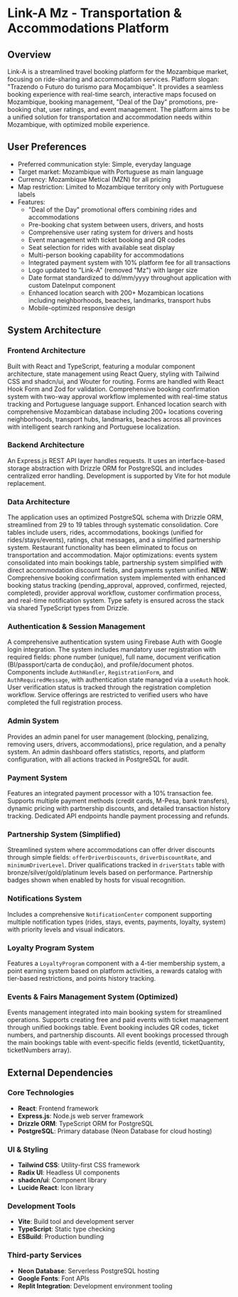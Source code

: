 # Link-A Mz - Transportation & Accommodations Platform

## Overview
Link-A is a streamlined travel booking platform for the Mozambique market, focusing on ride-sharing and accommodation services. Platform slogan: "Trazendo o Futuro do turismo para Moçambique". It provides a seamless booking experience with real-time search, interactive maps focused on Mozambique, booking management, "Deal of the Day" promotions, pre-booking chat, user ratings, and event management. The platform aims to be a unified solution for transportation and accommodation needs within Mozambique, with optimized mobile experience.

## User Preferences
- Preferred communication style: Simple, everyday language
- Target market: Mozambique with Portuguese as main language
- Currency: Mozambique Metical (MZN) for all pricing
- Map restriction: Limited to Mozambique territory only with Portuguese labels
- Features: 
  - "Deal of the Day" promotional offers combining rides and accommodations
  - Pre-booking chat system between users, drivers, and hosts
  - Comprehensive user rating system for drivers and hosts
  - Event management with ticket booking and QR codes
  - Seat selection for rides with available seat display
  - Multi-person booking capability for accommodations
  - Integrated payment system with 10% platform fee for all transactions
  - Logo updated to "Link-A" (removed "Mz") with larger size
  - Date format standardized to dd/mm/yyyy throughout application with custom DateInput component
  - Enhanced location search with 200+ Mozambican locations including neighborhoods, beaches, landmarks, transport hubs
  - Mobile-optimized responsive design

## System Architecture

### Frontend Architecture
Built with React and TypeScript, featuring a modular component architecture, state management using React Query, styling with Tailwind CSS and shadcn/ui, and Wouter for routing. Forms are handled with React Hook Form and Zod for validation. Comprehensive booking confirmation system with two-way approval workflow implemented with real-time status tracking and Portuguese language support. Enhanced location search with comprehensive Mozambican database including 200+ locations covering neighborhoods, transport hubs, landmarks, beaches across all provinces with intelligent search ranking and Portuguese localization.

### Backend Architecture
An Express.js REST API layer handles requests. It uses an interface-based storage abstraction with Drizzle ORM for PostgreSQL and includes centralized error handling. Development is supported by Vite for hot module replacement.

### Data Architecture
The application uses an optimized PostgreSQL schema with Drizzle ORM, streamlined from 29 to 19 tables through systematic consolidation. Core tables include users, rides, accommodations, bookings (unified for rides/stays/events), ratings, chat messages, and a simplified partnership system. Restaurant functionality has been eliminated to focus on transportation and accommodation. Major optimizations: events system consolidated into main bookings table, partnership system simplified with direct accommodation discount fields, and payments system unified. **NEW**: Comprehensive booking confirmation system implemented with enhanced booking status tracking (pending_approval, approved, confirmed, rejected, completed), provider approval workflow, customer confirmation process, and real-time notification system. Type safety is ensured across the stack via shared TypeScript types from Drizzle.

### Authentication & Session Management
A comprehensive authentication system using Firebase Auth with Google login integration. The system includes mandatory user registration with required fields: phone number (unique), full name, document verification (BI/passport/carta de condução), and profile/document photos. Components include `AuthHandler`, `RegistrationForm`, and `AuthRequiredMessage`, with authentication state managed via a `useAuth` hook. User verification status is tracked through the registration completion workflow. Service offerings are restricted to verified users who have completed the full registration process.

### Admin System
Provides an admin panel for user management (blocking, penalizing, removing users, drivers, accommodations), price regulation, and a penalty system. An admin dashboard offers statistics, reports, and platform configuration, with all actions tracked in PostgreSQL for audit.

### Payment System
Features an integrated payment processor with a 10% transaction fee. Supports multiple payment methods (credit cards, M-Pesa, bank transfers), dynamic pricing with partnership discounts, and detailed transaction history tracking. Dedicated API endpoints handle payment processing and refunds.

### Partnership System (Simplified)
Streamlined system where accommodations can offer driver discounts through simple fields: `offerDriverDiscounts`, `driverDiscountRate`, and `minimumDriverLevel`. Driver qualifications tracked in `driverStats` table with bronze/silver/gold/platinum levels based on performance. Partnership badges shown when enabled by hosts for visual recognition.

### Notifications System
Includes a comprehensive `NotificationCenter` component supporting multiple notification types (rides, stays, events, payments, loyalty, system) with priority levels and visual indicators.

### Loyalty Program System
Features a `LoyaltyProgram` component with a 4-tier membership system, a point earning system based on platform activities, a rewards catalog with tier-based restrictions, and points history tracking.

### Events & Fairs Management System (Optimized)
Events management integrated into main booking system for streamlined operations. Supports creating free and paid events with ticket management through unified bookings table. Event booking includes QR codes, ticket numbers, and partnership discounts. All event bookings processed through the main bookings table with event-specific fields (eventId, ticketQuantity, ticketNumbers array).

## External Dependencies

### Core Technologies
- **React**: Frontend framework
- **Express.js**: Node.js web server framework
- **Drizzle ORM**: TypeScript ORM for PostgreSQL
- **PostgreSQL**: Primary database (Neon Database for cloud hosting)

### UI & Styling
- **Tailwind CSS**: Utility-first CSS framework
- **Radix UI**: Headless UI components
- **shadcn/ui**: Component library
- **Lucide React**: Icon library

### Development Tools
- **Vite**: Build tool and development server
- **TypeScript**: Static type checking
- **ESBuild**: Production bundling

### Third-party Services
- **Neon Database**: Serverless PostgreSQL hosting
- **Google Fonts**: Font APIs
- **Replit Integration**: Development environment tooling